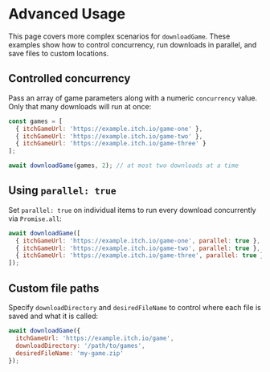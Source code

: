 # Advanced Usage

This page covers more complex scenarios for `downloadGame`. These examples show how to control concurrency, run downloads in parallel, and save files to custom locations.

## Controlled concurrency

Pass an array of game parameters along with a numeric `concurrency` value. Only that many downloads will run at once:

```javascript
const games = [
  { itchGameUrl: 'https://example.itch.io/game-one' },
  { itchGameUrl: 'https://example.itch.io/game-two' },
  { itchGameUrl: 'https://example.itch.io/game-three' }
];

await downloadGame(games, 2); // at most two downloads at a time
```

## Using `parallel: true`

Set `parallel: true` on individual items to run every download concurrently via `Promise.all`:

```javascript
await downloadGame([
  { itchGameUrl: 'https://example.itch.io/game-one', parallel: true },
  { itchGameUrl: 'https://example.itch.io/game-two', parallel: true },
  { itchGameUrl: 'https://example.itch.io/game-three', parallel: true }
]);
```

## Custom file paths

Specify `downloadDirectory` and `desiredFileName` to control where each file is saved and what it is called:

```javascript
await downloadGame({
  itchGameUrl: 'https://example.itch.io/game',
  downloadDirectory: '/path/to/games',
  desiredFileName: 'my-game.zip'
});
```
